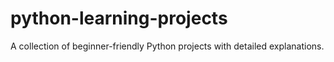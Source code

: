 # python-learning-projects
A collection of beginner-friendly Python projects with detailed explanations.
